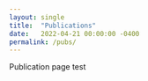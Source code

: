 ```yaml
---
layout: single
title:  "Publications"
date:   2022-04-21 00:00:00 -0400
permalink: /pubs/
---
```


Publication page test
